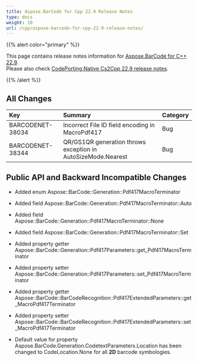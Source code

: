 ```yaml
---
title: Aspose.BarCode for Cpp 22.9 Release Notes
type: docs
weight: 10
url: /cpp/aspose-barcode-for-cpp-22-9-release-notes/
---
```


{{% alert color="primary" %}}

This page contains release notes information for [Aspose.BarCode for C++ 22.9](https://releases.aspose.com/barcode/cpp/new-releases/aspose.barcode-for-c++-22.9/).<br/>
Please also check [CodePorting.Native Cs2Cpp 22.9 release notes](https://docs.codeporting.com/translator/cs2cpp/release-notes/2022/codeporting-translator-cs2cpp-22-9/).

{{% /alert %}}
## **All Changes**

|**Key**|**Summary**|**Category**|
| :- | :- | :- |
|BARCODENET-38034|Incorrect File ID field encoding in MacroPdf417|Bug|
|BARCODENET-38344|QR/GS1QR generation throws exception in AutoSizeMode.Nearest|Bug|

## **Public API and Backward Incompatible Changes**
- Added enum Aspose::BarCode::Generation::Pdf417MacroTerminator
- Added field Aspose::BarCode::Generation::Pdf417MacroTerminator::Auto
- Added field Aspose::BarCode::Generation::Pdf417MacroTerminator::None
- Added field Aspose::BarCode::Generation::Pdf417MacroTerminator::Set
- Added property getter Aspose::BarCode::Generation::Pdf417Parameters::get_Pdf417MacroTerminator
- Added property setter Aspose::BarCode::Generation::Pdf417Parameters::set_Pdf417MacroTerminator
- Added property getter Aspose::BarCode::BarCodeRecognition::Pdf417ExtendedParameters::get_MacroPdf417Terminator
- Added property setter Aspose::BarCode::BarCodeRecognition::Pdf417ExtendedParameters::set_MacroPdf417Terminator

- Default value for property Aspose.BarCode.Generation.CodetextParameters.Location has been changed to CodeLocation.None for all **2D** barcode symbologies.